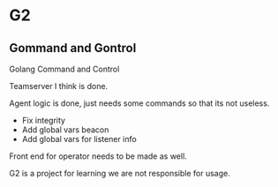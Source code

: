 # G2
## Gommand and Gontrol
Golang Command and Control

Teamserver I think is done. 

Agent logic is done, just needs some commands so that its not useless.
- Fix integrity
- Add global vars beacon
- Add global vars for listener info 

Front end for operator needs to be made as well.

G2 is a project for learning we are not responsible for usage. 
